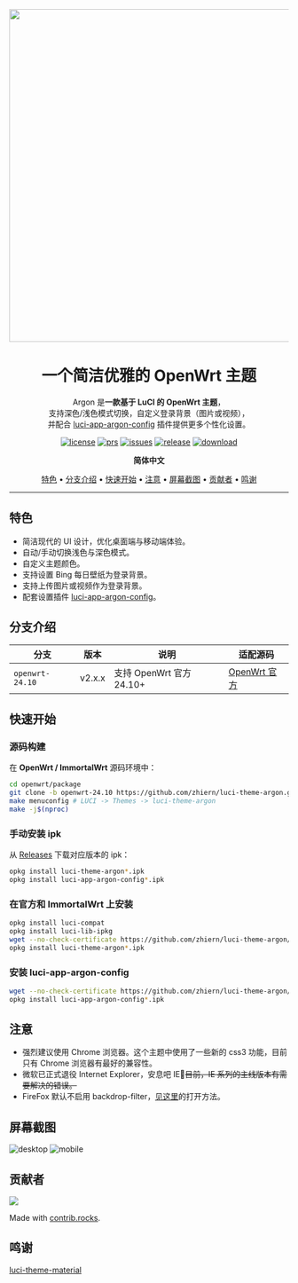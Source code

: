 <!-- markdownlint-configure-file {
  "MD013": { "code_blocks": false, "tables": false, "line_length":200 },
  "MD033": false,
  "MD041": false
} -->

[license]: /LICENSE
[license-badge]: https://img.shields.io/github/license/zhiern/luci-theme-argon?style=flat-square&a=1
[prs]: https://github.com/zhiern/luci-theme-argon/pulls
[prs-badge]: https://img.shields.io/badge/PRs-welcome-brightgreen.svg?style=flat-square
[issues]: https://github.com/zhiern/luci-theme-argon/issues/new
[issues-badge]: https://img.shields.io/badge/Issues-welcome-brightgreen.svg?style=flat-square
[release]: https://github.com/zhiern/luci-theme-argon/releases
[release-badge]: https://img.shields.io/github/v/release/zhiern/luci-theme-argon?style=flat-square
[download]: https://github.com/zhiern/luci-theme-argon/releases
[download-badge]: https://img.shields.io/github/downloads/zhiern/luci-theme-argon/total?style=flat-square

<div align="center">
<img src="https://raw.githubusercontent.com/zhiern/luci-theme-argon/openwrt-24.10/Screenshots/argon_title.svg" width="600">

# 一个简洁优雅的 OpenWrt 主题

Argon 是**一款基于 LuCI 的 OpenWrt 主题**，  
支持深色/浅色模式切换，自定义登录背景（图片或视频），  
并配合 [luci-app-argon-config](https://github.com/zhiern/luci-theme-argon) 插件提供更多个性化设置。

[![license][license-badge]][license]
[![prs][prs-badge]][prs]
[![issues][issues-badge]][issues]
[![release][release-badge]][release]
[![download][download-badge]][download]

**简体中文**

[特色](#特色) •
[分支介绍](#分支介绍) •
[快速开始](#快速开始) •
[注意](#注意) •
[屏幕截图](#屏幕截图) •
[贡献者](#贡献者) •
[鸣谢](#鸣谢)

</div>

---

## 特色

- 简洁现代的 UI 设计，优化桌面端与移动端体验。
- 自动/手动切换浅色与深色模式。
- 自定义主题颜色。
- 支持设置 Bing 每日壁纸为登录背景。
- 支持上传图片或视频作为登录背景。
- 配套设置插件 [luci-app-argon-config](https://github.com/zhiern/luci-theme-argon)。

## 分支介绍

| 分支          | 版本   | 说明                        | 适配源码                  |
| ------------- | ------ | --------------------------- | ------------------------- |
| `openwrt-24.10` | v2.x.x | 支持 OpenWrt 官方 24.10+    | [OpenWrt 官方](https://github.com/openwrt/openwrt) |

## 快速开始

### 源码构建

在 **OpenWrt / ImmortalWrt** 源码环境中：

```bash
cd openwrt/package
git clone -b openwrt-24.10 https://github.com/zhiern/luci-theme-argon.git
make menuconfig # LUCI -> Themes -> luci-theme-argon
make -j$(nproc)
```

### 手动安装 ipk

从 [Releases](https://github.com/zhiern/luci-theme-argon/releases) 下载对应版本的 ipk：

```bash
opkg install luci-theme-argon*.ipk
opkg install luci-app-argon-config*.ipk
```

### 在官方和 ImmortalWrt 上安装

```bash
opkg install luci-compat
opkg install luci-lib-ipkg
wget --no-check-certificate https://github.com/zhiern/luci-theme-argon/releases/download/v2.4.2/luci-theme-argon_2.4.2-r20250207_all.ipk
opkg install luci-theme-argon*.ipk
```

### 安装 luci-app-argon-config

```bash
wget --no-check-certificate https://github.com/zhiern/luci-theme-argon/releases/download/v2.4.2/luci-app-argon-config_1.0-r20230608_all.ipk
opkg install luci-app-argon-config*.ipk
```

## 注意

- 强烈建议使用 Chrome 浏览器。这个主题中使用了一些新的 css3 功能，目前只有 Chrome 浏览器有最好的兼容性。
- 微软已正式退役 Internet Explorer，安息吧 IE🙏<del>目前，IE 系列的主线版本有需要解决的错误。</del>
- FireFox 默认不启用 backdrop-filter，[见这里](https://developer.mozilla.org/zh-CN/docs/Web/CSS/backdrop-filter)的打开方法。

## 屏幕截图

![desktop](https://git.kejizero.online/zhao/image/raw/branch/main/10.png)
![mobile](https://git.kejizero.online/zhao/image/raw/branch/main/11.png)

## 贡献者

<a href="https://github.com/zhiern/luci-theme-argon/graphs/contributors">
  <img src="https://contrib.rocks/image?repo=zhiern/luci-theme-argon" />
</a>

Made with [contrib.rocks](https://contrib.rocks).

## 鸣谢

[luci-theme-material](https://github.com/LuttyYang/luci-theme-material/)
